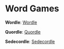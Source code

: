 # Word Games

**Wordle**: [Wordle](https://www.nytimes.com/games/wordle/index.html)

**Quordle**: [Quordle](https://www.quordle.com/#/)

**Sedecordle**: [Sedecordle](https://www.sedecordle.com/?mode=daily)
